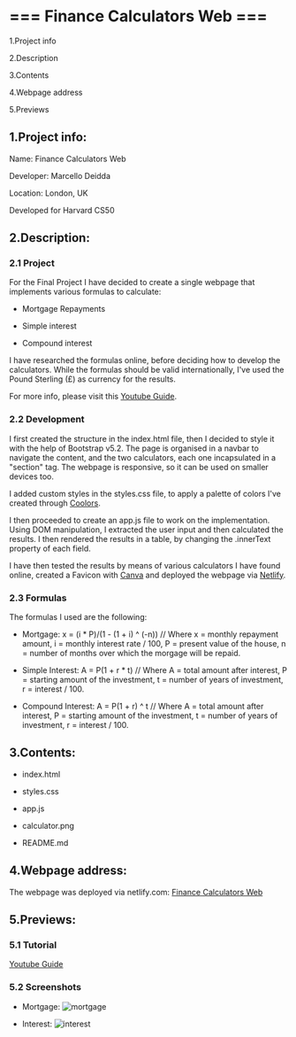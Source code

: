 # === Finance Calculators Web ===

1.Project info

2.Description

3.Contents

4.Webpage address

5.Previews

## 1.Project info:

Name: Finance Calculators Web

Developer: Marcello Deidda

Location: London, UK

Developed for Harvard CS50

## 2.Description:

### 2.1 Project

For the Final Project I have decided to create a single webpage that implements various formulas to calculate:

- Mortgage Repayments

- Simple interest

- Compound interest

I have researched the formulas online, before deciding how to develop the calculators. While the formulas should be valid internationally, I've used the Pound Sterling (£) as currency for the results.

For more info, please visit this [Youtube Guide](https://youtu.be/KcRjB_veVYA).

### 2.2 Development

I first created the structure in the index.html file, then I decided to style it with the help of Bootstrap v5.2. The page is organised in a navbar to navigate the content, and the two calculators, each one incapsulated in a "section" tag. The webpage is responsive, so it can be used on smaller devices too.

I added custom styles in the styles.css file, to apply a palette of colors I've created through [Coolors](https://coolors.co/).

I then proceeded to create an app.js file to work on the implementation. Using DOM manipulation, I extracted the user input and then calculated the results. I then rendered the results in a table, by changing the .innerText property of each field.

I have then tested the results by means of various calculators I have found online, created a Favicon with [Canva](https://www.canva.com/) and deployed the webpage via [Netlify](https://www.netlify.com/).

### 2.3 Formulas

The formulas I used are the following:

- Mortgage:  x = (i * P)/(1 - (1 + i) ^ (-n)) // Where x = monthly repayment amount, i = monthly interest rate / 100, P = present value of the house, n = number of months over which the morgage will be repaid.

- Simple Interest: A = P(1 + r * t) // Where A = total amount after interest, P = starting amount of the investment, t = number of years of investment, r = interest / 100.

- Compound Interest:  A = P(1 + r) ^ t // Where A = total amount after interest, P = starting amount of the investment, t = number of years of investment, r = interest / 100.


## 3.Contents:

- index.html

- styles.css

- app.js

- calculator.png

- README.md


## 4.Webpage address:

The webpage was deployed via netlify.com:
[Finance Calculators Web](https://marcellodeidda-financecalculators.netlify.app/)


## 5.Previews:

### 5.1 Tutorial
[Youtube Guide](https://youtu.be/KcRjB_veVYA)

### 5.2 Screenshots
- Mortgage:
![mortgage](https://user-images.githubusercontent.com/76016486/205913919-4ec9ae5f-f7d0-4280-b5e0-a8ad695bfacb.jpg)

- Interest:
![interest](https://user-images.githubusercontent.com/76016486/205913975-ae4d7521-462d-4f6f-a414-569be33c2ecc.jpg)

